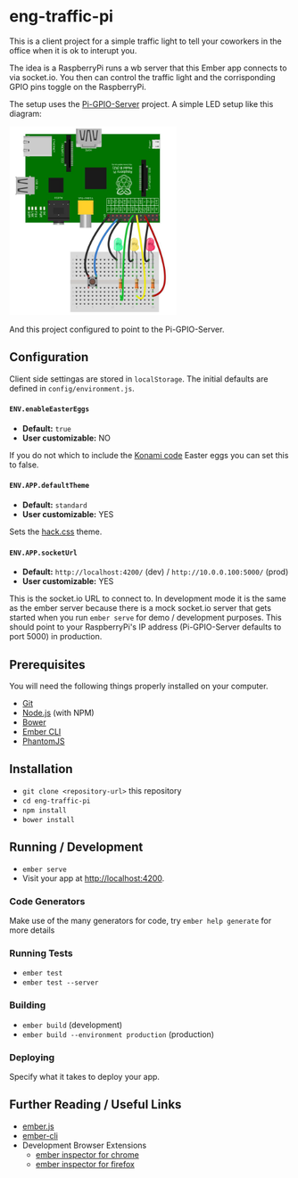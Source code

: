 # eng-traffic-pi

This is a client project for a simple traffic light to tell your coworkers in
the office when it is ok to interupt you.

The idea is a RaspberryPi runs a wb server that this Ember app connects to via
socket.io. You then can control the traffic light and the corrisponding GPIO
pins toggle on the RaspberryPi.

The setup uses the
[Pi-GPIO-Server](https://github.com/projectweekend/Pi-GPIO-Server) project.
A simple LED setup like this diagram:

<img src="wire-diagram.png" width="300" alt="RaspberryPi GPIO wiring diagram">

And this project configured to point to the Pi-GPIO-Server.

## Configuration

Client side settingas are stored in `localStorage`. The initial defaults are
defined in `config/environment.js`.

#### `ENV.enableEasterEggs`

* **Default:** `true`
* **User customizable:** NO

If you do not which to include the [Konami
code](https://en.wikipedia.org/wiki/Konami_Code) Easter eggs you can set this
to false.

#### `ENV.APP.defaultTheme`

* **Default:** `standard`
* **User customizable:** YES

Sets the [hack.css](http://hackcss.com/) theme.

#### `ENV.APP.socketUrl`

* **Default:** `http://localhost:4200/` (dev) / `http://10.0.0.100:5000/` (prod)
* **User customizable:** YES

This is the socket.io URL to connect to. In development mode it is the same as
the ember server because there is a mock socket.io server that gets started
when you run `ember serve` for demo / development purposes. This should point
to your RaspberryPi's IP address (Pi-GPIO-Server defaults to port 5000) in
production.

## Prerequisites

You will need the following things properly installed on your computer.

* [Git](https://git-scm.com/)
* [Node.js](https://nodejs.org/) (with NPM)
* [Bower](https://bower.io/)
* [Ember CLI](https://ember-cli.com/)
* [PhantomJS](http://phantomjs.org/)

## Installation

* `git clone <repository-url>` this repository
* `cd eng-traffic-pi`
* `npm install`
* `bower install`

## Running / Development

* `ember serve`
* Visit your app at [http://localhost:4200](http://localhost:4200).

### Code Generators

Make use of the many generators for code, try `ember help generate` for more details

### Running Tests

* `ember test`
* `ember test --server`

### Building

* `ember build` (development)
* `ember build --environment production` (production)

### Deploying

Specify what it takes to deploy your app.

## Further Reading / Useful Links

* [ember.js](http://emberjs.com/)
* [ember-cli](https://ember-cli.com/)
* Development Browser Extensions
  * [ember inspector for chrome](https://chrome.google.com/webstore/detail/ember-inspector/bmdblncegkenkacieihfhpjfppoconhi)
  * [ember inspector for firefox](https://addons.mozilla.org/en-US/firefox/addon/ember-inspector/)
